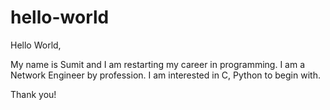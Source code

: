 # hello-world

Hello World,

My name is Sumit and I am restarting my career in programming. I am a Network Engineer by profession. I am interested in C, Python to begin with.

Thank you!

